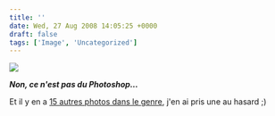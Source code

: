 ```yaml
---
title: ''
date: Wed, 27 Aug 2008 14:05:25 +0000
draft: false
tags: ['Image', 'Uncategorized']
---
```


![](https://madd0.files.wordpress.com/2008/08/rcxxgaq0nd5kdk66vk073tbm_500.jpg)

**_Non, ce n'est pas du Photoshop…_**

Et il y en a [15 autres photos dans le genre](http://www.cracked.com/article_16556_15-images-you-wont-believe-arent-photoshopped.html), j'en ai pris une au hasard ;)